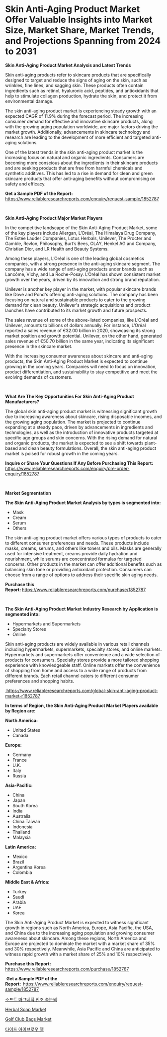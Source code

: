 <p><h1>Skin Anti-Aging Product Market Offer Valuable Insights into Market Size, Market Share, Market Trends, and Projections Spanning from 2024 to 2031</h1></p><p><strong>Skin Anti-Aging Product Market Analysis and Latest Trends</strong></p>
<p><p>Skin anti-aging products refer to skincare products that are specifically designed to target and reduce the signs of aging on the skin, such as wrinkles, fine lines, and sagging skin. These products often contain ingredients such as retinol, hyaluronic acid, peptides, and antioxidants that help to stimulate collagen production, hydrate the skin, and protect it from environmental damage.</p><p>The skin anti-aging product market is experiencing steady growth with an expected CAGR of 11.9% during the forecast period. The increasing consumer demand for effective and innovative skincare products, along with the growing aging population worldwide, are major factors driving the market growth. Additionally, advancements in skincare technology and research are leading to the development of more efficient and targeted anti-aging solutions.</p><p>One of the latest trends in the skin anti-aging product market is the increasing focus on natural and organic ingredients. Consumers are becoming more conscious about the ingredients in their skincare products and are seeking products that are free from harmful chemicals and synthetic additives. This has led to a rise in demand for clean and green skincare products that offer anti-aging benefits without compromising on safety and efficacy.</p></p>
<p><strong>Get a Sample PDF of the Report:&nbsp;</strong> <a href="https://www.reliableresearchreports.com/enquiry/request-sample/1852787">https://www.reliableresearchreports.com/enquiry/request-sample/1852787</a></p>
<p>&nbsp;</p>
<p><strong>Skin Anti-Aging Product Major Market Players</strong></p>
<p><p>In the competitive landscape of the Skin Anti-Aging Product Market, some of the key players include Allergan, L’Oréal, The Himalaya Drug Company, The Estée Lauder Companies, Lotus Herbals, Unilever, The Procter and Gamble, Revlon, Philosophy, Burt’s Bees, OLAY, Henkel AG and Company, Christian Dior, and LR Health and Beauty Systems.</p><p>Among these players, L’Oréal is one of the leading global cosmetics companies, with a strong presence in the anti-aging skincare segment. The company has a wide range of anti-aging products under brands such as Lancôme, Vichy, and La Roche-Posay. L’Oréal has shown consistent market growth over the years, driven by its innovation and strong brand reputation.</p><p>Unilever is another key player in the market, with popular skincare brands like Dove and Pond's offering anti-aging solutions. The company has been focusing on natural and sustainable products to cater to the growing demand for clean beauty. Unilever's strategic acquisitions and product launches have contributed to its market growth and future prospects.</p><p>The sales revenue of some of the above-listed companies, like L’Oréal and Unilever, amounts to billions of dollars annually. For instance, L’Oréal reported a sales revenue of €32.00 billion in 2020, showcasing its strong market position and growth potential. Unilever, on the other hand, generated sales revenue of €50.70 billion in the same year, indicating its significant presence in the skincare market.</p><p>With the increasing consumer awareness about skincare and anti-aging products, the Skin Anti-Aging Product Market is expected to continue growing in the coming years. Companies will need to focus on innovation, product differentiation, and sustainability to stay competitive and meet the evolving demands of customers.</p></p>
<p>&nbsp;</p>
<p><strong>What Are The Key Opportunities For Skin Anti-Aging Product Manufacturers?</strong></p>
<p><p>The global skin anti-aging product market is witnessing significant growth due to increasing awareness about skincare, rising disposable incomes, and the growing aging population. The market is projected to continue expanding at a steady pace, driven by advancements in ingredients and technologies, as well as the introduction of innovative products targeted at specific age groups and skin concerns. With the rising demand for natural and organic products, the market is expected to see a shift towards plant-based and clean beauty formulations. Overall, the skin anti-aging product market is poised for robust growth in the coming years.</p></p>
<p><strong>Inquire or Share Your Questions If Any Before Purchasing This Report:</strong> <a href="https://www.reliableresearchreports.com/enquiry/pre-order-enquiry/1852787">https://www.reliableresearchreports.com/enquiry/pre-order-enquiry/1852787</a></p>
<p>&nbsp;</p>
<p><strong>Market Segmentation</strong></p>
<p><strong>The Skin Anti-Aging Product Market Analysis by types is segmented into:</strong></p>
<p><ul><li>Mask</li><li>Cream</li><li>Serum</li><li>Others</li></ul></p>
<p><p>The skin anti-aging product market offers various types of products to cater to different consumer preferences and needs. These products include masks, creams, serums, and others like toners and oils. Masks are generally used for intensive treatment, creams provide daily hydration and nourishment, while serums are concentrated formulas for targeted concerns. Other products in the market can offer additional benefits such as balancing skin tone or providing antioxidant protection. Consumers can choose from a range of options to address their specific skin aging needs.</p></p>
<p><strong>Purchase this Report:&nbsp;</strong><a href="https://www.reliableresearchreports.com/purchase/1852787">https://www.reliableresearchreports.com/purchase/1852787</a></p>
<p>&nbsp;</p>
<p><strong>The Skin Anti-Aging Product Market Industry Research by Application is segmented into:</strong></p>
<p><ul><li>Hypermarkets and Supermarkets</li><li>Specialty Stores</li><li>Online</li></ul></p>
<p><p>Skin anti-aging products are widely available in various retail channels including hypermarkets, supermarkets, specialty stores, and online markets. Hypermarkets and supermarkets offer convenience and a wide selection of products for consumers. Specialty stores provide a more tailored shopping experience with knowledgeable staff. Online markets offer the convenience of shopping from home and access to a wide range of products from different brands. Each retail channel caters to different consumer preferences and shopping habits.</p></p>
<p><a href="https://www.reliableresearchreports.com/global-skin-anti-aging-product-market-r1852787">&nbsp;https://www.reliableresearchreports.com/global-skin-anti-aging-product-market-r1852787</a></p>
<p><strong>In terms of Region, the Skin Anti-Aging Product Market Players available by Region are:</strong></p>
<p>
    <p> <strong> North America: </strong>
        <ul>
            <li>United States</li>
            <li>Canada</li>
        </ul>
        </p> 
    <p> <strong> Europe: </strong>
        <ul>
            <li>Germany</li>
            <li>France</li>
            <li>U.K.</li>
            <li>Italy</li>
            <li>Russia</li>
        </ul>
        </p> 
    <p> <strong> Asia-Pacific: </strong>
        <ul>
            <li>China</li>
            <li>Japan</li>
            <li>South Korea</li>
            <li>India</li>
            <li>Australia</li>
            <li>China Taiwan</li>
            <li>Indonesia</li>
            <li>Thailand</li>
            <li>Malaysia</li>
        </ul>
        </p> 
    <p> <strong> Latin America: </strong>
        <ul>
            <li>Mexico</li>
            <li>Brazil</li>
            <li>Argentina Korea</li>
            <li>Colombia</li>
        </ul>
        </p> 
    <p> <strong> Middle East & Africa: </strong>
        <ul>
            <li>Turkey</li>
            <li>Saudi</li>
            <li>Arabia</li>
            <li>UAE</li>
            <li>Korea</li>
        </ul>
    </p>
    </p>
<p><p>The Skin Anti-Aging Product Market is expected to witness significant growth in regions such as North America, Europe, Asia Pacific, the USA, and China due to the increasing aging population and growing consumer awareness about skincare. Among these regions, North America and Europe are projected to dominate the market with a market share of 35% and 30% respectively. Meanwhile, Asia Pacific and China are anticipated to witness rapid growth with a market share of 25% and 10% respectively.</p></p>
<p><strong>Purchase this Report: </strong><a href="https://www.reliableresearchreports.com/purchase/1852787">https://www.reliableresearchreports.com/purchase/1852787</a></p>
<p>&nbsp;<strong>Get a Sample PDF of the Report:&nbsp;&nbsp;</strong><a href="https://www.reliableresearchreports.com/enquiry/request-sample/1852787">https://www.reliableresearchreports.com/enquiry/request-sample/1852787</a></p>
<p><strong></strong></p>
<p><p><a href="https://github.com/brendon65677/Market-Research-Report-List-1/blob/main/3595149153839.md">소프트 마그네틱 인조 속눈썹</a></p><p><a href="https://github.com/ChiragRP21/Market-Research-Report-List-5/blob/main/herbal-soap-market.md">Herbal Soap Market</a></p><p><a href="https://github.com/eeenafisainka/Market-Research-Report-List-1/blob/main/golf-club-bags-market.md">Golf Club Bags Market</a></p><p><a href="https://github.com/Marcosoenrt565736/Market-Research-Report-List-1/blob/main/2078476153840.md">다이드 아이브로우 젤</a></p></p>